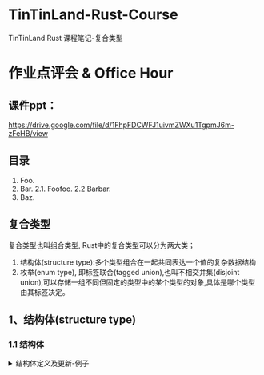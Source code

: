 # TinTinLand-Rust-Course
TinTinLand Rust 课程笔记-复合类型

# 作业点评会 & Office Hour
## 课件ppt：
https://drive.google.com/file/d/1FhpFDCWFJ1uivmZWXu1TgpmJ6m-zFeHB/view

## 目录
1.  Foo.
2.  Bar.
    2.1.  Foofoo.
    2.2  Barbar.
3.  Baz.

## 复合类型
复合类型也叫组合类型, Rust中的复合类型可以分为两大类；
1. 结构体(structure type):多个类型组合在一起共同表达一个值的复杂数据结构
2. 枚举(enum type), 即标签联合(tagged union),也叫不相交并集(disjoint union),可以存储一组不同但固定的类型中的某个类型的对象,具体是哪个类型由其标签决定。

## 1、结构体(structure type)

### 1.1 结构体
<details> <summary>结构体定义及更新-例子</summary>
```rust
//结构体定义
struct User {
    active: bool,
    username: String,
    email:String,
    sign_in_count: u32,
}

//结构体更新
#[test]
fn test0() {
    let mut user1 = User {
        active: true,
        username: String::from("someusername123"),
        email: String::from("someone@example.com"),
        sign_in_count:1,
    };
    println!("user1更新前 => {:#?}", user1);
    //更新
    user1.email = String::from("anotheremail@example.com");
    println!("user1更新后 => {:#?}", user1);
}

#[test]
fn test1() {
    let active = true;
    let username = String::from("someusername123");
    let email = String::from("someone@example.com");
    let user1 = User{
        active,
        username,
        email,
        sign_in_count : 1,
    };
    println!("user1 => {:#?}", user1);
}

#[test]
fn test2() {
    let active = true;
    let username = String::from("someusername123");
    let email = String::from("someone@example.com");
    let user1 = User {
        active,
        username,
        email,
        sign_in_count: 1
    };

    println!("user1 => {:#?}", user1);

    let user2 = User {
        email: String::from("another@example.com"),
        ..user1
    };

    //println!("user1 => {:#?}", user1); //TODO: user1 已被借用
    println!("user2 => {:#?}", user2);
}
```
</details>



### 1.2 元组结构体（tuple structs）
所谓元组结构体,也就是元组和结构体的结合体, 元组结构体有类型名,但是无字段名,也即字段是匿名的。

#### 元组结构体-例子
```rust
struct Color(i32, i32, i32);
struct Point(i32, i32, i32);

#[test]
fn test3() {
    let black = Color(0, 0, 0);
    let mut origin = Point(0, 1, 2);

    println!("black => {:#?}", black);
    println!("origin => {:#?}", origin);

    println!("orgin修改前: origin.0 => {}, origin.1 => {}, , origin.2 => {}", origin.0, origin.1, origin.2);
    origin.0 = 9;
    origin.1 = 8;
    origin.2 = 7;
    println!("orgin修改后: origin.0 => {}, origin.1 => {}, , origin.2 => {}", origin.0, origin.1, origin.2);
}
```

### 1.3 单元结构体（unit-like structs）
单元结构体就是只有一个类型名字,没有任何字段的结构体。定义和创建实例时连后面的花括号都可以省略。
如果想要在某种类型上实现trait功能，但不需要在类型中存储数据时使用。
TODO: 待补充案例！！！
#### 单元结构体-例子
```rust
struct ArticleModule;

fn main() {
    let module = ArticleModule;
}


```



## 2、枚举(enum type)


## 练习题目
```rust
/*
* 题目一：(如果下面代码片段中有不符合题意的情况，可微调)
* 1. 修改数组中第1个值，如：
* ["a superman.", "two superman.", "3 superman.", "four superman."]
* -->
* ["I work hard to learn rust.", "two superman.", "3 superman.", "four superman."]
*
* 2. 修改数组中第1个值中的部分字符，如：
* ["a superman.", "two superman.", "3 superman.", "four superman."]
* -->
* ["a superman who saves the world.", "two superman.", "3 superman.", "four superman."]
*/
fn foo() {
    let s1 = String::from("a superman.");
    let s2 = String::from("two superman.");
    let s3 = String::from("3 superman.");
    let s4 = String::from("four superman.");

    let v = vec![s1, s2, s3, s4];
    println!("{:?}", v);

}

答案

#[test]
fn test() {
    let s1 = String::from("a superman.");
    let s2 = String::from("two superman.");
    let s3 = String::from("3 superman.");
    let s4 = String::from("four superman.");

    let mut v = vec![s1, s2, s3, s4];
    println!("{:?}", v);

    //TODO:修改数组中第1个值
    v.remove(0);
    v.insert(0, String::from("I work hard to learn rust."));
    println!("{:?}", v);
}

#[test]
fn test1() {
    let s1 = String::from("a superman.");
    let s2 = String::from("two superman.");
    let s3 = String::from("3 superman.");
    let s4 = String::from("four superman.");

    let mut v = vec![s1, s2, s3, s4];
    println!("{:?}", v);

    //TODO:修改数组中第1个值中的部分字符
    let mut a = &mut v[0];
    a.remove(a.len()-1);
    a.push_str(" who saves the world.");
    println!("{:?}", v);
}

```

